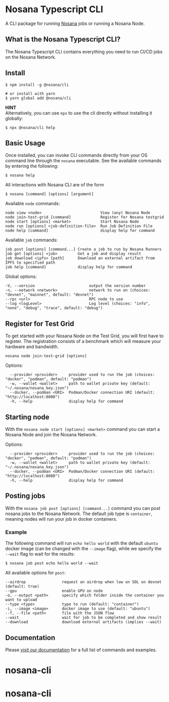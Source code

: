 # Nosana Typescript CLI

A CLI package for running [Nosana](https://nosana.io/) jobs or running a Nosana Node.

## What is the Nosana Typescript CLI?

The Nosana Typescript CLI contains everything you need to run CI/CD jobs on the Nosana Network.

## Install

```shell
$ npm install -g @nosana/cli

# or install with yarn
$ yarn global add @nosana/cli
```

**HINT**\
Alternatively, you can use `npx` to use the cli directly without installing it globally:

```shell
$ npx @nosana/cli help
```

## Basic Usage

Once installed, you can invoke CLI commands directly from your OS command line through the `nosana` executable. See the available commands by entering the following:

```shell
$ nosana help
```

All interactions with Nosana CLI are of the form

```shell
$ nosana [command] [options] [argument]
```

Available `node` commands:

```
node view <node>                          View (any) Nosana Node
node join-test-grid [command]             Register for Nosana testgrid
node start [options] <market>             Start Nosana Node
node run [options] <job-definition-file>  Run Job Definition File
node help [command]                       display help for command
```

Available `job` commands:

```
job post [options] [command...] Create a job to run by Nosana Runners
job get [options] <job>         Get a job and display result
job download <ipfs> [path]      Download an external artifact from IPFS to specified path
job help [command]              display help for command
```

Global options:

```
-V, --version                        output the version number
-n, --network <network>              network to run on (choices: "devnet", "mainnet", default: "devnet")
--rpc <url>                          RPC node to use
--log <logLevel>                     Log level (choices: "info", "none", "debug", "trace", default: "debug")
```

## Register for Test Grid

To get started with your Nosana Node on the Test Grid, you will first have to register. The registration consists of a benchmark which will measure your hardware and bandwidth.

`nosana node join-test-grid [options]`

Options:

```
  --provider <provider>     provider used to run the job (choices: "docker", "podman", default: "podman")
  -w, --wallet <wallet>     path to wallet private key (default: "~/.nosana/nosana_key.json")
  --docker, --podman <URI>  Podman/Docker connection URI (default: "http://localhost:8080")
  -h, --help                display help for command
```

## Starting node

With the `nosana node start [options] <market>` command you can start a Nosana Node and join the Nosana Network.

Options:

```
  --provider <provider>     provider used to run the job (choices: "docker", "podman", default: "podman")
  -w, --wallet <wallet>     path to wallet private key (default: "~/.nosana/nosana_key.json")
  --docker, --podman <URI>  Podman/Docker connection URI (default: "http://localhost:8080")
  -h, --help                display help for command
```

## Posting jobs

With the `nosana job post [options] [command...]` command you can post nosana jobs to the Nosana Network. The default job type is `container`, meaning nodes will run your job in docker containers.

### Example

The following command will run `echo hello world` with the default `ubuntu` docker image (can be changed with the `--image` flag), while we specify the `--wait` flag to wait for the results:

```shell
$ nosana job post echo hello world --wait
```

All available options for `post`:

```
--airdrop                request an airdrop when low on SOL on devnet (default: true)
--gpu                    enable GPU on node
-o, --output <path>      specify which folder inside the container you want to upload
--type <type>            type to run (default: "container")
-i, --image <image>      docker image to use (default: "ubuntu")
--f, --file <path>       file with the JSON flow
--wait                   wait for job to be completed and show result
--download               download external artifacts (implies --wait)
```

## Documentation

Please [visit our documentation](https://docs.nosana.io/) for a full list of commands and examples.
# nosana-cli
# nosana-cli
